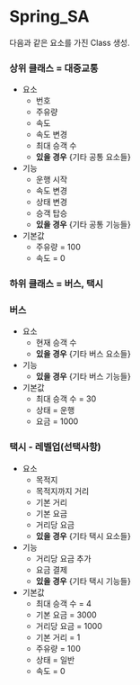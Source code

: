 # Spring_SA
다음과 같은 요소를 가진 Class 생성.
### 상위 클래스 = 대중교통

- 요소
    - 번호
    - 주유량
    - 속도
    - 속도 변경
    - 최대 승객 수
    - **있을 경우** {기타 공통 요소들}
- 기능
    - 운행 시작
    - 속도 변경
    - 상태 변경
    - 승객 탑승
    - **있을 경우** {기타 공통 기능들}
- 기본값
    - 주유량 = 100
    - 속도 = 0

### 하위 클래스 = 버스, 택시

### 버스

- 요소
    - 현재 승객 수
    - **있을 경우** {기타 버스 요소들}
- 기능
    - **있을 경우** {기타 버스 기능들}
- 기본값
    - 최대 승객 수 = 30
    - 상태 = 운행
    - 요금 = 1000

### 택시 - 레벨업(선택사항)

- 요소
    - 목적지
    - 목적지까지 거리
    - 기본 거리
    - 기본 요금
    - 거리당 요금
    - **있을 경우** {기타 택시 요소들}
- 기능
    - 거리당 요금 추가
    - 요금 결제
    - **있을 경우** {기타 택시 기능들}
- 기본값
    - 최대 승객 수 = 4
    - 기본 요금 = 3000
    - 거리당 요금 = 1000
    - 기본 거리 = 1
    - 주유량 = 100
    - 상태 = 일반
    - 속도 = 0
